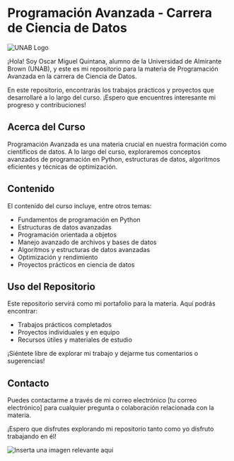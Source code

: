 # Programación Avanzada - Carrera de Ciencia de Datos
![UNAB Logo](inserta_logo_unab.png)

¡Hola! Soy Oscar Miguel Quintana, alumno de la Universidad de Almirante Brown (UNAB), y este es mi repositorio para la materia de Programación Avanzada en la carrera de Ciencia de Datos.

En este repositorio, encontrarás los trabajos prácticos y proyectos que desarrollaré a lo largo del curso. ¡Espero que encuentres interesante mi progreso y contribuciones!

## Acerca del Curso
Programación Avanzada es una materia crucial en nuestra formación como científicos de datos. A lo largo del curso, exploraremos conceptos avanzados de programación en Python, estructuras de datos, algoritmos eficientes y técnicas de optimización.

## Contenido
El contenido del curso incluye, entre otros temas:
- Fundamentos de programación en Python
- Estructuras de datos avanzadas
- Programación orientada a objetos
- Manejo avanzado de archivos y bases de datos
- Algoritmos y estructuras de datos avanzadas
- Optimización y rendimiento
- Proyectos prácticos en ciencia de datos

## Uso del Repositorio
Este repositorio servirá como mi portafolio para la materia. Aquí podrás encontrar:
- Trabajos prácticos completados
- Proyectos individuales y en equipo
- Recursos útiles y materiales de estudio

¡Siéntete libre de explorar mi trabajo y dejarme tus comentarios o sugerencias!

## Contacto
Puedes contactarme a través de mi correo electrónico [tu correo electrónico] para cualquier pregunta o colaboración relacionada con la materia.

¡Espero que disfrutes explorando mi repositorio tanto como yo disfruto trabajando en él!

![Inserta una imagen relevante aquí](inserta_imagen.png)
